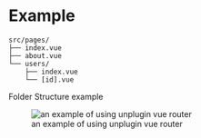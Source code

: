 # Example

```text
src/pages/
├── index.vue
├── about.vue
└── users/
    ├── index.vue
    └── [id].vue
```


<span>Folder Structure example</span>
<figure class="max-w-[500px]" >
<img src="/images/vue-router/example-vue-router.png" alt="an example of using unplugin vue router" class="max-h-[200px]" />
<figcaption class="text-xs  mt-2">an example of using unplugin vue router</figcaption>
</figure>

